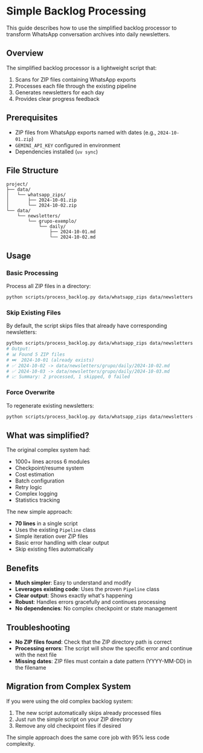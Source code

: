 # Simple Backlog Processing

This guide describes how to use the simplified backlog processor to transform WhatsApp conversation archives into daily newsletters.

## Overview

The simplified backlog processor is a lightweight script that:

1. Scans for ZIP files containing WhatsApp exports
2. Processes each file through the existing pipeline
3. Generates newsletters for each day
4. Provides clear progress feedback

## Prerequisites

- ZIP files from WhatsApp exports named with dates (e.g., `2024-10-01.zip`)
- `GEMINI_API_KEY` configured in environment
- Dependencies installed (`uv sync`)

## File Structure

```
project/
├── data/
│   └── whatsapp_zips/
│       ├── 2024-10-01.zip
│       └── 2024-10-02.zip
└── data/
    └── newsletters/
        └── grupo-exemplo/
            └── daily/
                ├── 2024-10-01.md
                └── 2024-10-02.md
```

## Usage

### Basic Processing

Process all ZIP files in a directory:

```bash
python scripts/process_backlog.py data/whatsapp_zips data/newsletters
```

### Skip Existing Files

By default, the script skips files that already have corresponding newsletters:

```bash
python scripts/process_backlog.py data/whatsapp_zips data/newsletters
# Output:
# 📊 Found 5 ZIP files
# ⏭️  2024-10-01 (already exists)
# ✅ 2024-10-02 -> data/newsletters/grupo/daily/2024-10-02.md
# ✅ 2024-10-03 -> data/newsletters/grupo/daily/2024-10-03.md
# 📈 Summary: 2 processed, 1 skipped, 0 failed
```

### Force Overwrite

To regenerate existing newsletters:

```bash
python scripts/process_backlog.py data/whatsapp_zips data/newsletters --force
```

## What was simplified?

The original complex system had:
- 1000+ lines across 6 modules
- Checkpoint/resume system
- Cost estimation
- Batch configuration
- Retry logic
- Complex logging
- Statistics tracking

The new simple approach:
- **70 lines** in a single script
- Uses the existing `Pipeline` class
- Simple iteration over ZIP files
- Basic error handling with clear output
- Skip existing files automatically

## Benefits

- **Much simpler**: Easy to understand and modify
- **Leverages existing code**: Uses the proven `Pipeline` class
- **Clear output**: Shows exactly what's happening
- **Robust**: Handles errors gracefully and continues processing
- **No dependencies**: No complex checkpoint or state management

## Troubleshooting

- **No ZIP files found**: Check that the ZIP directory path is correct
- **Processing errors**: The script will show the specific error and continue with the next file
- **Missing dates**: ZIP files must contain a date pattern (YYYY-MM-DD) in the filename

## Migration from Complex System

If you were using the old complex backlog system:

1. The new script automatically skips already processed files
2. Just run the simple script on your ZIP directory
3. Remove any old checkpoint files if desired

The simple approach does the same core job with 95% less code complexity.
